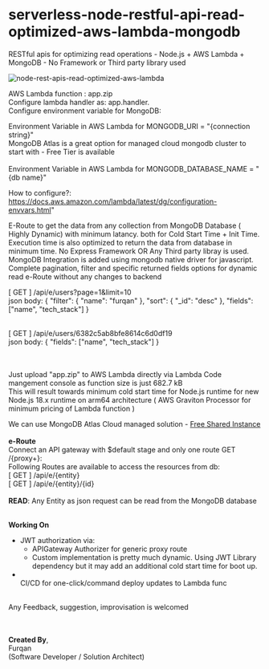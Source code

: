 # serverless-node-restful-api-read-optimized-aws-lambda-mongodb
RESTful apis for optimizing read operations - Node.js + AWS Lambda + MongoDB - No Framework or Third party library used </BR>


![node-rest-apis-read-optimized-aws-lambda](https://user-images.githubusercontent.com/102517671/206181001-35c902fc-2aa0-4657-8eda-b0399e642f64.png)

AWS Lambda function :   app.zip </BR>
Configure lambda handler as:    app.handler. </BR>
Configure environment variable for MongoDB: </BR>

Environment Variable in AWS Lambda for MONGODB_URI = "{connection string}" </BR>
MongoDB Atlas is a great option for managed cloud mongodb cluster to start with - Free Tier is available </BR></BR>
Environment Variable in AWS Lambda for MONGODB_DATABASE_NAME = "{db name}"

How to configure?: https://docs.aws.amazon.com/lambda/latest/dg/configuration-envvars.html"

E-Route to get the data from any collection from MongoDB Database ( Highly Dynamic) with minimum latancy. both for Cold Start Time + Init Time. Execution time is also optimized to return the data from database in minimum time. No Express Framework OR Any Third party libray is used. MongoDB Integration is added using mongodb native driver for javascript. Complete pagination, filter and specific returned fields options for dynamic read e-Route without any changes to backend

[ GET ] /api/e/users?page=1&limit=10 </BR>
json body:   { "filter": { "name": "furqan" }, "sort": { "_id": "desc" }, "fields": ["name", "tech_stack"] } </BR></BR>

[ GET ] /api/e/users/6382c5ab8bfe8614c6d0df19 </BR>
json body:   { "fields": ["name", "tech_stack"] }



</BR></BR>
Just upload "app.zip" to AWS Lambda directly via Lambda Code mangement console as function size is just 682.7 kB </BR>
This will result towards minimum cold start time for Node.js runtime for new Node.js 18.x runtime on arm64 architecture ( AWS Graviton Processor for minimum pricing of Lambda function )</BR>

We can use MongoDB Atlas Cloud managed solution - [Free Shared Instance](https://www.mongodb.com/blog/post/free-your-genius-on-mongodb-atlas-free-tier)
</BR></BR>
**e-Route** </BR>
Connect an API gateway with $default stage and only one route GET /{proxy+}: </BR>
Following Routes are available to access the resources from db: </BR>
[ GET ] /api/e/{entity} </BR>
[ GET ] /api/e/{entity}/{id} </BR>
</BR>
**READ**: Any Entity as json request can be read from the MongoDB database </BR>


</BR> **Working On** </BR>
- JWT authorization via:
  - APIGateway Authorizer for generic proxy route
  - Custom implementation is pretty much dynamic. Using JWT Library dependency but it may add an additional cold start time for boot up.
- </BR> CI/CD for one-click/command deploy updates to Lambda func 

</BR>Any Feedback, suggestion, improvisation is welcomed</BR>

</BR></BR>
**Created By**, </BR>
Furqan </BR>
(Software Developer / Solution Architect) </BR></BR>
